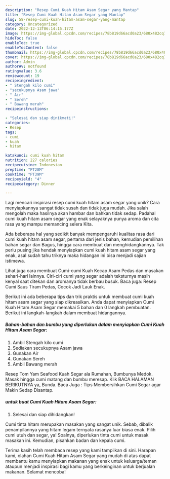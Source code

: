 ```yaml
---
description: "Resep Cumi Kuah Hitam Asam Segar yang Mantap"
title: "Resep Cumi Kuah Hitam Asam Segar yang Mantap"
slug: 58-resep-cumi-kuah-hitam-asam-segar-yang-mantap
category: Uncategorized
date: 2022-12-13T06:14:15.177Z
image: https://img-global.cpcdn.com/recipes/78b819d66acd0a23/680x482cq70/cumi-kuah-hitam-asam-segar-foto-resep-utama.jpg
hideToc: false
enableToc: true
enableTocContent: false
thumbnail: https://img-global.cpcdn.com/recipes/78b819d66acd0a23/680x482cq70/cumi-kuah-hitam-asam-segar-foto-resep-utama.jpg
cover: https://img-global.cpcdn.com/recipes/78b819d66acd0a23/680x482cq70/cumi-kuah-hitam-asam-segar-foto-resep-utama.jpg
author: Admin
authorAv: notfound
ratingvalue: 3.6
reviewcount: 19
recipeingredient:
- " Stengah kilo cumi"
- "secukupnya Asam jawa"
- " Air"
- " Sereh"
- " Bawang merah"
recipeinstructions:

- "Selesai dan siap dinikmati!"
categories:
- Resep
tags:
- cumi
- kuah
- hitam

katakunci: cumi kuah hitam 
nutrition: 227 calories
recipecuisine: Indonesian
preptime: "PT28M"
cooktime: "PT39M"
recipeyield: "4"
recipecategory: Dinner

---
```





Lagi mencari inspirasi resep cumi kuah hitam asam segar yang unik? Cara menyiapkannya sangat tidak susah dan tidak juga mudah. Jika salah mengolah maka hasilnya akan hambar dan bahkan tidak sedap. Padahal cumi kuah hitam asam segar yang enak selayaknya punya aroma dan cita rasa yang mampu memancing selera Kita.





Ada beberapa hal yang sedikit banyak mempengaruhi kualitas rasa dari cumi kuah hitam asam segar, pertama dari jenis bahan, kemudian pemilihan bahan segar dan Bagus, hingga cara membuat dan menghidangkannya. Tak perlu pusing jika hendak menyiapkan cumi kuah hitam asam segar yang enak,      asal sudah tahu triknya maka hidangan ini bisa menjadi sajian istimewa.














Lihat juga cara membuat Cumi-cumi Kuah Kecap Asam Pedas dan masakan sehari-hari lainnya. Ciri-ciri cumi yang segar adalah teksturnya masih kenyal saat ditekan dan aromanya tidak berbau busuk. Baca juga: Resep Cumi Saus Tiram Pedas, Cocok Jadi Lauk Enak.






Berikut ini ada beberapa tips dan trik praktis untuk membuat cumi kuah hitam asam segar yang siap dikreasikan. Anda dapat menyiapkan Cumi Kuah Hitam Asam Segar memakai 5 bahan dan 0 langkah pembuatan. Berikut ini langkah-langkah dalam membuat hidangannya.

<!--inarticleads1-->

##### Bahan-bahan dan bumbu yang diperlukan dalam menyiapkan Cumi Kuah Hitam Asam Segar:

1. Ambil  Stengah kilo cumi
1. Sediakan secukupnya Asam jawa
1. Gunakan  Air
1. Gunakan  Sereh
1. Ambil  Bawang merah


Resep Tom Yam Seafood Kuah Segar ala Rumahan, Bumbunya Medok. Masak hingga cumi matang dan bumbu meresap. Klik BACA HALAMAN BERIKUTNYA ya, Bunda. Baca Juga : Tips Membersihkan Cumi Segar agar Makin Sedap Disantap. 

<!--inarticleads2-->

#####  untuk buat Cumi Kuah Hitam Asam Segar:


1. Selesai dan siap dihidangkan!

Cumi tinta hitam merupakan masakan yang sangat unik. Sebab, dibalik penampilannya yang hitam legam ternyata rasanya luar biasa enak. Pilih cumi utuh dan segar, ya! Soalnya, diperlukan tinta cumi untuk masak masakan ini. Kemudian, pisahkan badan dan kepala cumi. 

Terima kasih telah membaca resep yang kami tampilkan di sini. Harapan kami, olahan Cumi Kuah Hitam Asam Segar yang mudah di atas dapat membantu kamu menyiapkan makanan yang enak untuk keluarga/teman ataupun menjadi inspirasi bagi kamu yang berkeinginan untuk berjualan makanan. Selamat mencoba!
